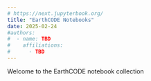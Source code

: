 ```yaml
---
# https://next.jupyterbook.org/
title: "EarthCODE Notebooks"
date: 2025-02-24
#authors:
#  - name: TBD
#    affiliations:
#      - TBD
---
```


Welcome to the EarthCODE notebook collection

